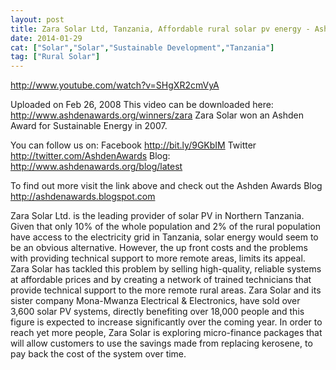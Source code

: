 ```yaml
---
layout: post
title: Zara Solar Ltd, Tanzania, Affordable rural solar pv energy - Ashden Award winner
date: 2014-01-29
cat: ["Solar","Solar","Sustainable Development","Tanzania"]
tag: ["Rural Solar"]
---
```


http://www.youtube.com/watch?v=SHgXR2cmVyA

Uploaded on Feb 26, 2008
This video can be downloaded here: http://www.ashdenawards.org/winners/zara Zara Solar won an Ashden Award for Sustainable Energy in 2007.

You can follow us on:
Facebook http://bit.ly/9GKbIM
Twitter http://twitter.com/AshdenAwards
Blog: http://www.ashdenawards.org/blog/latest

To find out more visit the link above and check out the Ashden Awards Blog http://ashdenawards.blogspot.com

Zara Solar Ltd. is the leading provider of solar PV in Northern Tanzania. Given that only 10% of the whole population and 2% of the rural population have access to the electricity grid in Tanzania, solar energy would seem to be an obvious alternative. However, the up front costs and the problems with providing technical support to more remote areas, limits its appeal. Zara Solar has tackled this problem by selling high-quality, reliable systems at affordable prices and by creating a network of trained technicians that provide technical support to the more remote rural areas. Zara Solar and its sister company Mona-Mwanza Electrical & Electronics, have sold over 3,600 solar PV systems, directly benefiting over 18,000 people and this figure is expected to increase significantly over the coming year. In order to reach yet more people, Zara Solar is exploring micro-finance packages that will allow customers to use the savings made from replacing kerosene, to pay back the cost of the system over time.